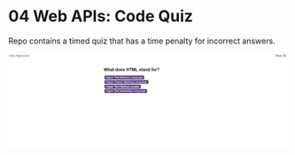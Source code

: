 # 04 Web APIs: Code Quiz

Repo contains a timed quiz that has a time penalty for incorrect answers.

![ScreenShot](coding-quiz-screenshot.png)